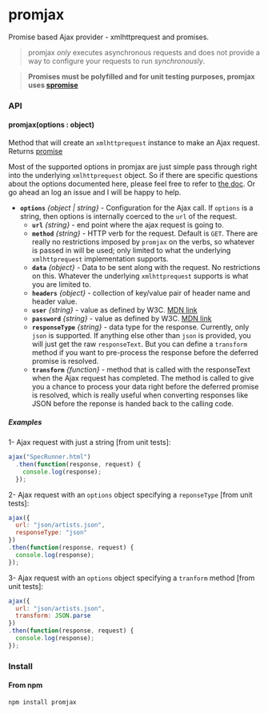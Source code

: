 promjax
=======

Promise based Ajax provider - xmlhttprequest and promises.

> promjax *only* executes asynchronous requests and does not provide a way to configure your requests to run *synchronously*.

> **Promises must be polyfilled and for unit testing purposes, promjax uses [spromise](https://github.com/MiguelCastillo/spromise)**

### API

#### promjax(options : object)

Method that will create an `xmlhttprequest` instance to make an Ajax request.  Returns [promise](https://github.com/MiguelCastillo/spromise)

Most of the supported options in promjax are just simple pass through right into the underlying `xmlhttprequest` object.  So if there are specific questions about the options documented here, please feel free to refer to [the doc](https://developer.mozilla.org/en-US/docs/Web/API/XMLHttpRequest).  Or go ahead an log an issue and I will be happy to help.

- **`options`** *{object | string}* - Configuration for the Ajax call.  If `options` is a string, then options is internally coerced to the `url` of the request.
  - **`url`** *{string}* - end point where the ajax request is going to.
  - **`method`** *{string}* - HTTP verb for the request. Default is `GET`.  There are really no restrictions imposed by `promjax` on the verbs, so whatever is passed in will be used; only limited to what the underlying `xmlhttprequest` implementation supports.
  - **`data`** *{object}* - Data to be sent along with the request.  No restrictions on this.  Whatever the underlying `xmlhttprequest` supports is what you are limited to.
  - **`headers`** *{object}* - collection of key/value pair of header name and header value.
  - **`user`** *{string}* - value as defined by W3C. [MDN link](https://developer.mozilla.org/en-US/docs/Web/API/XMLHttpRequest)
  - **`password`** *{string}* - value as defined by W3C. [MDN link](https://developer.mozilla.org/en-US/docs/Web/API/XMLHttpRequest)
  - **`responseType`** *{string}* - data type for the response.  Currently, only `json` is supported.  If anything else other than `json` is provided, you will just get the raw `responseText`.  But you can define a `transform` method if you want to pre-process the response before the deferred promise is resolved.
  - **`transform`** *{function}* - method that is called with the responseText when the Ajax request has completed. The method is called to give you a chance to process your data right before the deferred promise is resolved, which is really useful when converting responses like JSON before the reponse is handed back to the calling code.


##### Examples

1- Ajax request with just a string [from unit tests]:

``` javascript
ajax("SpecRunner.html")
  .then(function(response, request) {
    console.log(response);
  });
```

2- Ajax request with an `options` object specifying a `reponseType` [from unit tests]:

``` javascript
ajax({
  url: "json/artists.json",
  responseType: "json"
})
.then(function(response, request) {
  console.log(response);
});
```

3- Ajax request with an `options` object specifying a `tranform` method [from unit tests]:

``` javascript
ajax({
  url: "json/artists.json",
  transform: JSON.parse
})
.then(function(response, request) {
  console.log(response);
});
```

### Install

#### From npm

```
npm install promjax
```
